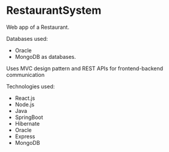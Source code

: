 # RestaurantSystem
Web app of a Restaurant. 

Databases used: 
- Oracle
- MongoDB as databases.

Uses MVC design pattern and REST APIs for frontend-backend communication

Technologies used:
- React.js
- Node.js
- Java
- SpringBoot
- Hibernate
- Oracle
- Express
- MongoDB
